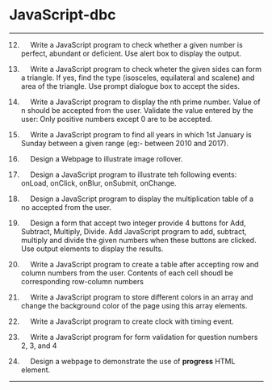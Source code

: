 # JavaScript-dbc

---

12. &emsp; Write a JavaScript program to check whether a given number is perfect, abundant or deficient. Use alert box to display the output.

13. &emsp; Write a JavaScript program to check wheter the given sides can form a triangle. If yes, find the type (isosceles, equilateral and scalene) and area of the triangle. Use prompt dialogue box to accept the sides.

14. &emsp; Write a JavaScript program to display the nth prime number. Value of n should be accepted from the user. Validate the value entered by the user: Only positive numbers except 0 are to be accepted.

15. &emsp; Write a JavaScript program to find all years in which 1st January is Sunday between a given range (eg:- between 2010 and 2017).

16. &emsp; Design a Webpage to illustrate image rollover.

17. &emsp; Design a JavaScript program to illustrate teh following events: onLoad, onClick, onBlur, onSubmit, onChange.

18. &emsp; Design a JavaScript program to display the multiplication table of a no accepted from the user.

19. &emsp; Design a form that accept two integer provide 4 buttons for Add, Subtract, Multiply, Divide. Add JavaScript program to add, subtract, multiply and divide the given numbers when these buttons are clicked. Use output elements to display the results.

20. &emsp; Write a JavaScript program to create a table after accepting row and column numbers from the user. Contents of each cell shoudl be corresponding row-column numbers

21. &emsp; Write a JavaScript program to store different colors in an array and change the background color of the page using this array elements.

22. &emsp; Write a JavaScript program to create clock with timing event.

23. &emsp; Write a JavaScript program for form validation for question numbers 2, 3, and 4

24. &emsp; Design a webpage to demonstrate the use of **progress** HTML element.

---
